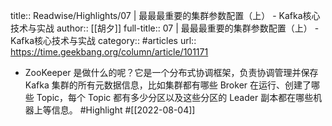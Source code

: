 title:: Readwise/Highlights/07 | 最最最重要的集群参数配置（上） - Kafka核心技术与实战
author:: [[胡夕]]
full-title:: 07 | 最最最重要的集群参数配置（上） - Kafka核心技术与实战
category:: #articles
url:: https://time.geekbang.org/column/article/101171

- ZooKeeper 是做什么的呢？它是一个分布式协调框架，负责协调管理并保存 Kafka 集群的所有元数据信息，比如集群都有哪些 Broker 在运行、创建了哪些 Topic，每个 Topic 都有多少分区以及这些分区的 Leader 副本都在哪些机器上等信息。 #Highlight #[[2022-08-04]]